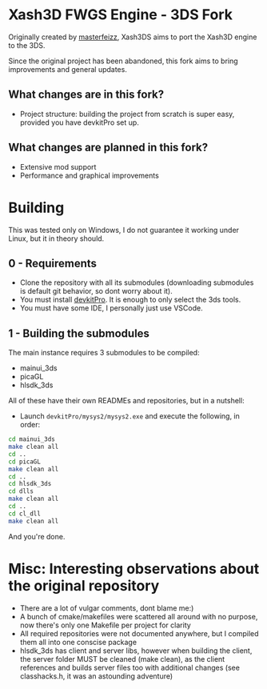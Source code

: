 # Xash3D FWGS Engine - 3DS Fork

Originally created by [masterfeizz](https://github.com/masterfeizz), Xash3DS aims to port the Xash3D engine to the 3DS.

Since the original project has been abandoned, this fork aims to bring improvements and general updates.

## What changes are in this fork?
- Project structure: building the project from scratch is super easy, provided you have devkitPro set up.

## What changes are planned in this fork?
- Extensive mod support
- Performance and graphical improvements

# Building
This was tested only on Windows, I do not guarantee it working under Linux, but it in theory should.

## 0 - Requirements
- Clone the repository with all its submodules (downloading submodules is default git behavior, so dont worry about it).
- You must install [devkitPro](https://devkitpro.org/wiki/Getting_Started). It is enough to only select the 3ds tools.
- You must have some IDE, I personally just use VSCode.

## 1 - Building the submodules
The main instance requires 3 submodules to be compiled:
- mainui_3ds
- picaGL
- hlsdk_3ds

All of these have their own READMEs and repositories, but in a nutshell:
- Launch `devkitPro/mysys2/mysys2.exe` and execute the following, in order:
```bash
cd mainui_3ds
make clean all
cd ..
cd picaGL
make clean all
cd ..
cd hlsdk_3ds
cd dlls
make clean all
cd ..
cd cl_dll
make clean all
```
    

And you're done.

# Misc: Interesting observations about the original repository
- There are a lot of vulgar comments, dont blame me:)
- A bunch of cmake/makefiles were scattered all around with no purpose, now there's only one Makefile per project for clarity
- All required repositories were not documented anywhere, but I compiled them all into one conscise package
- hlsdk_3ds has client and server libs, however when building the client, the server folder MUST be cleaned (make clean), as the client references and builds server files too with additional changes (see classhacks.h, it was an astounding adventure)